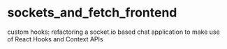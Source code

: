 # sockets_and_fetch_frontend
custom hooks: refactoring a socket.io based chat application to make use of React Hooks and Context APIs
